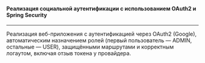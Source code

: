 #### Реализация социальной аутентификации с использованием OAuth2 и Spring Security
---
Реализация веб-приложения с аутентификацией через OAuth2 (Google), автоматическим назначением ролей (первый пользователь — ADMIN, остальные — USER), защищёнными маршрутами и корректным логаутом, включая отзыв токена у провайдера.
